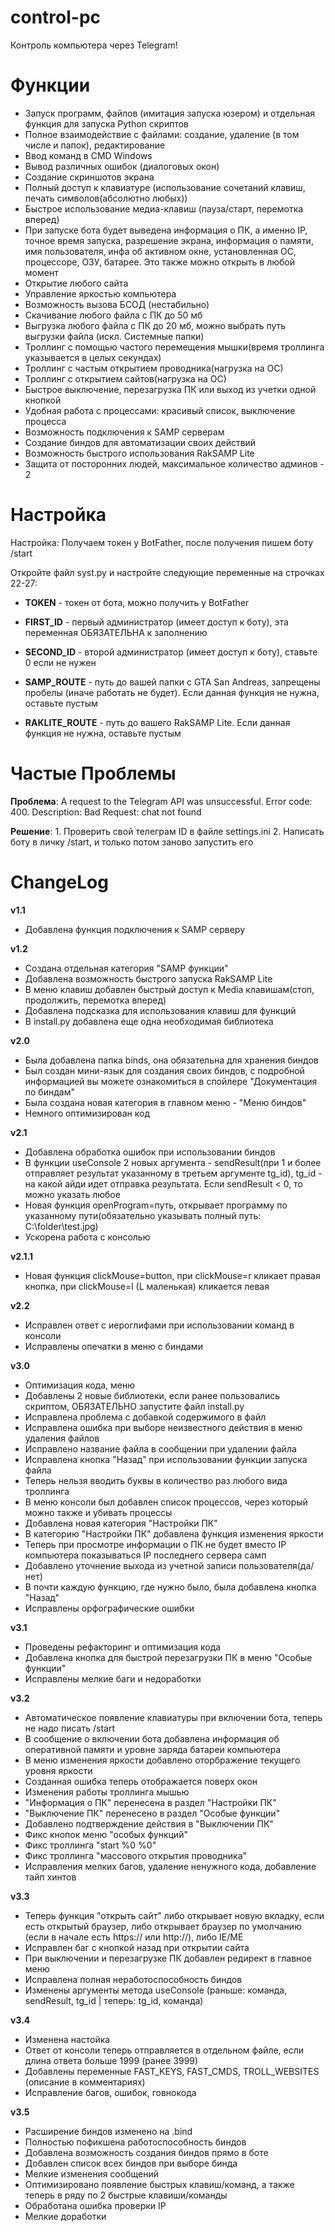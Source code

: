 # control-pc
Контроль компьютера через Telegram!

# Функции
- Запуск программ, файлов (имитация запуска юзером) и отдельная функция для запуска Python скриптов
- Полное взаимодействие с файлами: создание, удаление (в том числе и папок), редактирование
- Ввод команд в CMD Windows
- Вывод различных ошибок (диалоговых окон)
- Создание скриншотов экрана
- Полный доступ к клавиатуре (использование сочетаний клавиш, печать символов(абсолютно любых))
- Быстрое использование медиа-клавиш (пауза/старт, перемотка вперед)
- При запуске бота будет выведена информация о ПК, а именно IP, точное время запуска, разрешение экрана, информация о памяти, имя пользователя, инфа об активном окне, установленная ОС, процессоре, ОЗУ, батарее. Это также можно открыть в любой момент
- Открытие любого сайта
- Управление яркостью компьютера
- Возможность вызова БСОД (нестабильно)
- Cкачивание любого файла с ПК до 50 мб
- Выгрузка любого файла с ПК до 20 мб, можно выбрать путь выгрузки файла (искл. Системные папки)
- Троллинг с помощью частого перемещения мышки(время троллинга указывается в целых секундах)
- Троллинг с частым открытием проводника(нагрузка на ОС)
- Троллинг с открытием сайтов(нагрузка на ОС)
- Быстрое выключение, перезагрузка ПК или выход из учетки одной кнопкой
- Удобная работа с процессами: красивый список, выключение процесса
- Возможность подключения к SAMP серверам
- Cоздание биндов для автоматизации своих действий
- Возможность быстрого использования RakSAMP Lite
- Защита от посторонних людей, максимальное количество админов - 2


# Настройка
Настройка:
Получаем токен у BotFather, после получения пишем боту /start

Откройте файл syst.py и настройте следующие переменные на строчках 22-27:
- **TOKEN** - токен от бота, можно получить у BotFather
- **FIRST_ID** - первый администратор (имеет доступ к боту), эта переменная ОБЯЗАТЕЛЬНА к заполнению
- **SECOND_ID** - второй администратор (имеет доступ к боту), ставьте 0 если не нужен

- **SAMP_ROUTE** - путь до вашей папки с GTA San Andreas, запрещены пробелы (иначе работать не будет). Если данная функция не нужна, оставьте пустым
- **RAKLITE_ROUTE** - путь до вашего RakSAMP Lite. Если данная функция не нужна, оставьте пустым

# Частые Проблемы
**Проблема**: A request to the Telegram API was unsuccessful. Error code: 400. Description: Bad Request: chat not found

**Решение**: 1. Проверить свой телеграм ID в файле settings.ini
2. Написать боту в личку /start, и только потом заново запустить его


# ChangeLog
**v1.1**
- Добавлена функция подключения к SAMP серверу

**v1.2**
- Создана отдельная категория "SAMP функции"
- Добавлена возможность быстрого запуска RakSAMP Lite
- В меню клавиш добавлен быстрый доступ к Media клавишам(стоп, продолжить, перемотка вперед)
- Добавлена подсказка для использования клавиш для функций
- В install.py добавлена еще одна необходимая библиотека

**v2.0**
- Была добавлена папка binds, она обязательна для хранения биндов
- Был создан мини-язык для создания своих биндов, с подробной информацией вы можете ознакомиться в спойлере "Документация по биндам"
- Была создана новая категория в главном меню - "Меню биндов"
- Немного оптимизирован код

**v2.1**
- Добавлена обработка ошибок при использовании биндов
- В функции useConsole 2 новых аргумента - sendResult(при 1 и более отправляет результат указанному в третьем аргументе tg_id), tg_id - на какой айди идет отправка результата. Если sendResult < 0, то можно указать любое
- Новая функция openProgram=путь, открывает программу по указанному пути(обязательно указывать полный путь: C:\folder\test.jpg)
- Ускорена работа с консолью

**v2.1.1**
- Новая функция clickMouse=button, при clickMouse=r кликает правая кнопка, при clickMouse=l (L маленькая) кликается левая

**v2.2**
- Исправлен ответ с иероглифами при использовании команд в консоли
- Исправлены опечатки в меню с биндами

**v3.0**
- Оптимизация кода, меню
- Добавлены 2 новые библиотеки, если ранее пользовались скриптом, ОБЯЗАТЕЛЬНО запустите файл install.py
- Исправлена проблема с добавкой содержимого в файл
- Исправлена ошибка при выборе неизвестного действия в меню удаления файлов
- Исправлено название файла в сообщении при удалении файла
- Исправлена кнопка "Назад" при использовании функции запуска файла
- Теперь нельзя вводить буквы в количество раз любого вида троллинга
- В меню консоли был добавлен список процессов, через который можно также и убивать процессы
- Добавлена новая категория "Настройки ПК"
- В категорию "Настройки ПК" добавлена функция изменения яркости
- Теперь при просмотре информации о ПК не будет вместо IP компьютера показываться IP последнего сервера самп
- Добавлено уточнение выхода из учетной записи пользователя(да/нет)
- В почти каждую функцию, где нужно было, была добавлена кнопка "Назад"
- Исправлены орфографические ошибки

**v3.1**
- Проведены рефакторинг и оптимизация кода
- Добавлена кнопка для быстрой перезагрузки ПК в меню "Особые функции"
- Исправлены мелкие баги и недоработки

**v3.2**
- Автоматическое появление клавиатуры при включении бота, теперь не надо писать /start
- В сообщение о включении бота добавлена информация об оперативной памяти и уровне заряда батареи компьютера
- В меню изменения яркости добавлено оторбражение текущего уровня яркости
- Созданная ошибка теперь отображается поверх окон
- Изменения работы троллинга мышью
- "Информация о ПК" перенесена в раздел "Настройки ПК"
- "Выключение ПК" перенесено в раздел "Особые функции"
- Добавлено подтверждение действия в "Выключении ПК"
- Фикс кнопок меню "особых функций"
- Фикс троллинга "start %0 %0"
- Фикс троллинга "массового открытия проводника"
- Исправления мелких багов, удаление ненужного кода, добавление тайп хинтов

**v3.3**
- Теперь функция "открыть сайт" либо открывает новую вкладку, если есть открытый браузер, либо открывает браузер по умолчанию (если в начале есть https:// или http://), либо IE/ME
- Исправлен баг с кнопкой назад при открытии сайта
- При выключении и перезагрузке ПК добавлен редирект в главное меню
- Исправлена полная неработоспособность биндов
- Изменены аргументы метода useConsole (раньше: команда, sendResult, tg_id | теперь: tg_id, команда)

**v3.4**
- Изменена настойка
- Ответ от консоли теперь отправляется в отдельном файле, если длина ответа больше 1999 (ранее 3999)
- Добавлены переменные FAST_KEYS, FAST_CMDS, TROLL_WEBSITES (описание в комментариях)
- Исправление багов, ошибок, говнокода

**v3.5**
- Расширение биндов изменено на .bind
- Полностью пофикшена работоспособность биндов
- Добавлена возможность создания биндов прямо в боте
- Добавлен список всех биндов при выборе бинда
- Мелкие изменения сообщений
- Оптимизировано появление быстрых клавиш/команд, а также теперь в ряду по 2 быстрые клавиши/команды
- Обработана ошибка проверки IP
- Мелкие доработки
